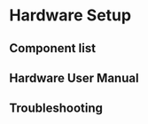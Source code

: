 # Hardware Setup

## Component list
<!--hardware list-->

## Hardware User Manual
<!--hardware user manual-->

## Troubleshooting
<!--hardware troubleshooting-->